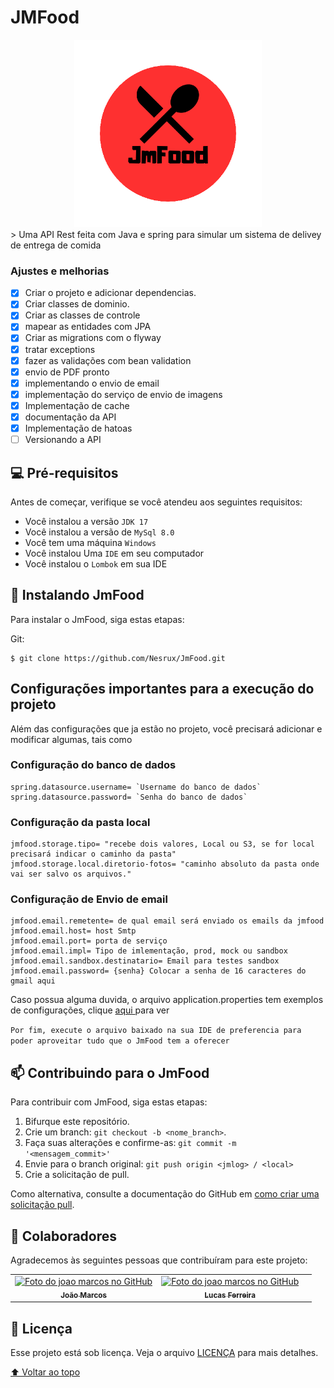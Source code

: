 # JMFood

<!---Esses são exemplos. Veja https://shields.io para outras pessoas ou para personalizar este conjunto de escudos. Você pode querer incluir dependências, status do projeto e informações de licença aqui--->
<div align="center">
  <img src="/docs/jmfoodLogo.png" alt="exemplo imagem" width=300px>
</div>
> Uma API Rest feita com Java e spring para simular um sistema de delivey de entrega de comida

### Ajustes e melhorias

- [x] Criar o projeto e adicionar dependencias.
- [x] Criar classes de dominio.
- [x] Criar as classes de controle
- [x] mapear as entidades com JPA
- [x] Criar as migrations com o flyway
- [x] tratar exceptions
- [x] fazer as validações com bean validation
- [x] envio de PDF pronto
- [x] implementando o envio de email
- [x] implementação do serviço de envio de imagens
- [x] Implementação de cache
- [x] documentação da API
- [x] Implementação de hatoas
- [ ] Versionando a API
## 💻 Pré-requisitos

Antes de começar, verifique se você atendeu aos seguintes requisitos:
<!---Estes são apenas requisitos de exemplo. Adicionar, duplicar ou remover conforme necessário--->
* Você instalou a versão `JDK 17`
* Você instalou a versão de `MySql 8.0`
* Você tem uma máquina `Windows`
* Você instalou Uma `IDE` em seu computador
* Você instalou o `Lombok` em sua IDE

## 🚀 Instalando JmFood

Para instalar o JmFood, siga estas etapas:

Git:
```
$ git clone https://github.com/Nesrux/JmFood.git
```
## Configurações importantes para a execução do projeto
Além das configurações que ja estão no projeto, você precisará adicionar e modificar algumas, tais como
### Configuração do banco de dados
```
spring.datasource.username= `Username do banco de dados`
spring.datasource.password= `Senha do banco de dados`
```
### Configuração da pasta local
```
jmfood.storage.tipo= "recebe dois valores, Local ou S3, se for local precisará indicar o caminho da pasta"				
jmfood.storage.local.diretorio-fotos= "caminho absoluto da pasta onde vai ser salvo os arquivos."
```
### Configuração de Envio de email
```
jmfood.email.remetente= de qual email será enviado os emails da jmfood
jmfood.email.host= host Smtp
jmfood.email.port= porta de serviço
jmfood.email.impl= Tipo de imlementação, prod, mock ou sandbox
jmfood.email.sandbox.destinatario= Email para testes sandbox
jmfood.email.password= {senha} Colocar a senha de 16 caracteres do gmail aqui
```
Caso possua alguma duvida, o arquivo application.properties tem exemplos de configurações, clique <a href="https://github.com/Nesrux/JmFood/blob/main/src/main/resources/application.properties"> aqui </a> para ver

`Por fim, execute o arquivo baixado na sua IDE de preferencia para poder aproveitar tudo que o JmFood tem a oferecer`
## 📫 Contribuindo para o JmFood
<!---Se o seu README for longo ou se você tiver algum processo ou etapas específicas que deseja que os contribuidores sigam, considere a criação de um arquivo CONTRIBUTING.md separado--->
Para contribuir com JmFood, siga estas etapas:

1. Bifurque este repositório.
2. Crie um branch: `git checkout -b <nome_branch>`.
3. Faça suas alterações e confirme-as: `git commit -m '<mensagem_commit>'`
4. Envie para o branch original: `git push origin <jmlog> / <local>`
5. Crie a solicitação de pull.

Como alternativa, consulte a documentação do GitHub em [como criar uma solicitação pull](https://help.github.com/en/github/collaborating-with-issues-and-pull-requests/creating-a-pull-request).

## 🤝 Colaboradores

Agradecemos às seguintes pessoas que contribuíram para este projeto:

<table>
  <tr>
    <td align="center">
      <a href="#">
        <img src="https://avatars.githubusercontent.com/u/112022434?s=400&u=35c5908d4696605c944211f4ea0e15a7bfcb6263&v=4" width="100px;" alt="Foto do joao marcos no GitHub"/><br>
        <sub>
          <b>João Marcos</b>
        </sub>
      </a>
    </td>
    <td align="center">
      <a href="#">
        <img src="https://avatars.githubusercontent.com/u/102268237?v=4" width="100px;" alt="Foto do joao marcos no GitHub"/><br>
        <sub>
          <b>Lucas Ferreira</b>
        </sub>
      </a>
    </td>
    <td align="center">
</table>

## 📝 Licença

Esse projeto está sob licença. Veja o arquivo [LICENÇA](LICENSE.md) para mais detalhes.

[⬆ Voltar ao topo](https://github.com/Nesrux/Jmlog)<br>

